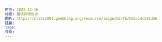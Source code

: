 ```yaml
---
时间: 2023-12-16
标题: 趣谈网络协议
图片: https://static001.geekbang.org/resource/image/b5/fb/b5bc14cb81d3630919fee94a512cc3fb.jpg
链接: 
tags: 
评价:
---
```

 
